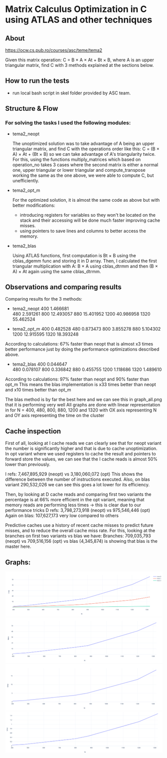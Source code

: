 # Matrix Calculus Optimization in C using ATLAS and other techniques

## About

https://ocw.cs.pub.ro/courses/asc/teme/tema2

Given this matrix operation: C = B × A × At + Bt × B, where A is an upper triangular matrix,
find C with 3 methods explained at the sections below.

## How to run the tests

- run local bash script in skel folder provided by ASC team.

## Structure & Flow

### For solving the tasks I used the following modules:

- tema2_neopt

    The unoptimized solution was to take advantage of A being an upper triangular matrix,
    and find C with the operations order like this: C = (B × A) × At + (Bt × B) so we
    can take advantage of A's triangularity twice. For this, using the functions
    multiply_matrices which based on operation_no takes 3 cases where the second matrix
    is either a normal one, upper triangular or lower triangular and compute_transpose working
    the same as the one above, we were able to compute C, but unefficiently.


- tema2_opt_m

	For the optimized solution, it is almost the same code as above but with better modifications:
	- introducing registers for variables so they won't be located on the stack and their accessing
	will be done much faster improving cache misses.
	- using pointers to save lines and columns to better access the memory.


- tema2_blas

	Using ATLAS functions, first computation is Bt × B using the cblas_dgemm func and storing it in D array.
	Then, I calculated the first triangular multiplication with A: B × A using cblas_dtrmm and then (B × A) × At
	again using the same cblas_dtrmm.
 		

## Observations and comparing results

Comparing results for the 3 methods:

- tema2_neopt
400		1.466681					
480		2.591261
800		12.493057
880		15.401952
1200	40.986958
1320	55.462524

- tema2_opt_m
400		0.482528 
480		0.873473
800		3.855278
880		5.104302
1200	12.915595
1320	18.393248	

According to calculations: 67% faster than neopt that is almost x3 times better performance just by doing 
the performance optimizations described above.

- tema2_blas
400		0.044647	
480		0.078107
800		0.336842
880		0.455755
1200	1.118686
1320	1.489610

According to calculations: 97% faster than neopt and 90% faster than opt_m
This means the blas implementation is x33 times better than neopt and x10 times better than opt_m


The blas method is by far the best here and we can see this in graph_all.png that it is performing very well
All graphs are done with linear representation in for N = 400, 480, 800, 880, 1200 and 1320 with OX axis
representing N and OY axis representing the time on the cluster

## Cache inspection

First of all, looking at I cache reads we can clearly see that for neopt variant the number is significantly
higher and that is due to cache unoptimization. In opt variant where we used registers to cache the result
and pointers to forward store the values, we can see that the I cache reads is almost 50% lower than 
previously.

I   refs:      7,467,895,929 (neopt) vs 3,180,060,072 (opt)
This shows the difference between the number of instructions executed.
Also, on blas variant 290,532,026 we can see this goes a lot lower for its efficiency.

Then, by looking at D cache reads and comparing first two variants the percentage is at 66% more efficient in the
opt variant, meaning that memory reads are performing less times -> this is clear due to our performance tricks
D   refs:      3,798,273,918 (neopt) vs 975,546,446 (opt)
Again on blas: 107,627,173 very low compared to others  


Predictive caches use a history of recent cache misses to predict future misses, and to reduce the overall cache miss rate.
For this, looking at the branches on first two variants vs blas we have:
Branches:        709,035,793 (neopt) vs 709,516,156 (opt) vs blas (4,345,874) is showing that blas is the master here.


## Graphs:

![p1](graph_all.PNG)
![p2](graph_neopt.PNG)
![p3](graph_opt_m.PNG)
![p4](graph_blas.PNG)
